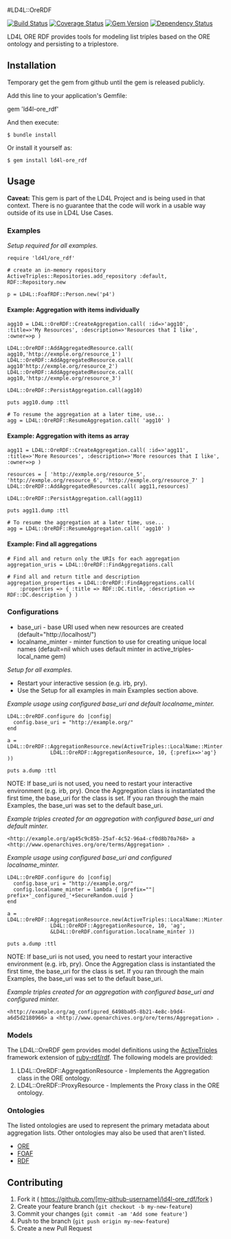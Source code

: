 #LD4L::OreRDF

[![Build Status](https://travis-ci.org/ld4l/ore_rdf.png?branch=rework_with_service_objects)](https://travis-ci.org/ld4l/ore_rdf) 
[![Coverage Status](https://coveralls.io/repos/ld4l/ore_rdf/badge.png?branch=rework_with_service_objects)](https://coveralls.io/r/ld4l/ore_rdf?branch=rework_with_service_objects)
[![Gem Version](https://badge.fury.io/rb/ld4l-ore_rdf.svg)](http://badge.fury.io/rb/ld4l-ore_rdf)
[![Dependency Status](https://www.versioneye.com/ruby/ld4l-ore_rdf/0.0.3/badge.svg)](https://www.versioneye.com/ruby/ld4l-ore_rdf/0.0.3)



LD4L ORE RDF provides tools for modeling list triples based on the ORE ontology and persisting to a triplestore.


## Installation

Temporary get the gem from github until the gem is released publicly.

Add this line to your application's Gemfile:

gem 'ld4l-ore_rdf'
    

And then execute:

    $ bundle install

Or install it yourself as:

    $ gem install ld4l-ore_rdf


## Usage

**Caveat:** This gem is part of the LD4L Project and is being used in that context.  There is no guarantee that the 
code will work in a usable way outside of its use in LD4L Use Cases.

### Examples

*Setup required for all examples.*
```
require 'ld4l/ore_rdf'

# create an in-memory repository
ActiveTriples::Repositories.add_repository :default, RDF::Repository.new

p = LD4L::FoafRDF::Person.new('p4')
```

#### Example: Aggregation with items individually
```
agg10 = LD4L::OreRDF::CreateAggregation.call( :id=>'agg10', :title=>'My Resources', :description=>'Resources that I like', :owner=>p )

LD4L::OreRDF::AddAggregatedResource.call( agg10,'http://exmple.org/resource_1')
LD4L::OreRDF::AddAggregatedResource.call( agg10'http://exmple.org/resource_2')
LD4L::OreRDF::AddAggregatedResource.call( agg10,'http://exmple.org/resource_3')

LD4L::OreRDF::PersistAggregation.call(agg10)

puts agg10.dump :ttl

# To resume the aggregation at a later time, use...
agg = LD4L::OreRDF::ResumeAggregation.call( 'agg10' )
```

#### Example: Aggregation with items as array
```
agg11 = LD4L::OreRDF::CreateAggregation.call( :id=>'agg11', :title=>'More Resources', :description=>'More resources that I like', :owner=>p )

resources = [ 'http://exmple.org/resource_5', 'http://exmple.org/resource_6', 'http://exmple.org/resource_7' ]
LD4L::OreRDF::AddAggregatedResources.call( agg11,resources)

LD4L::OreRDF::PersistAggregation.call(agg11)

puts agg11.dump :ttl

# To resume the aggregation at a later time, use...
agg = LD4L::OreRDF::ResumeAggregation.call( 'agg10' )
```

#### Example: Find all aggregations
```
# Find all and return only the URIs for each aggregation
aggregation_uris = LD4L::OreRDF::FindAggregations.call

# Find all and return title and description
aggregation_properties = LD4L::OreRDF::FindAggregations.call(
    :properties => { :title => RDF::DC.title, :description => RDF::DC.description } )

```


### Configurations

* base_uri - base URI used when new resources are created (default="http://localhost/")
* localname_minter - minter function to use for creating unique local names (default=nil which uses default minter in active_triples-local_name gem)

*Setup for all examples.*

* Restart your interactive session (e.g. irb, pry).
* Use the Setup for all examples in main Examples section above.

*Example usage using configured base_uri and default localname_minter.*
```
LD4L::OreRDF.configure do |config|
  config.base_uri = "http://example.org/"
end

a = LD4L::OreRDF::AggregationResource.new(ActiveTriples::LocalName::Minter.generate_local_name(
              LD4L::OreRDF::AggregationResource, 10, {:prefix=>'ag'} ))

puts a.dump :ttl
```
NOTE: If base_uri is not used, you need to restart your interactive environment (e.g. irb, pry).  Once the 
  Aggregation class is instantiated the first time, the base_uri for the class is set.  If you ran
  through the main Examples, the base_uri was set to the default base_uri.


*Example triples created for an aggregation with configured base_uri and default minter.*
```
<http://example.org/ag45c9c85b-25af-4c52-96a4-cf0d8b70a768> a <http://www.openarchives.org/ore/terms/Aggregation> .
```

*Example usage using configured base_uri and configured localname_minter.*
```
LD4L::OreRDF.configure do |config|
  config.base_uri = "http://example.org/"
  config.localname_minter = lambda { |prefix=""| prefix+'_configured_'+SecureRandom.uuid }
end

a = LD4L::OreRDF::AggregationResource.new(ActiveTriples::LocalName::Minter.generate_local_name(
              LD4L::OreRDF::AggregationResource, 10, 'ag',
              &LD4L::OreRDF.configuration.localname_minter ))

puts a.dump :ttl
```
NOTE: If base_uri is not used, you need to restart your interactive environment (e.g. irb, pry).  Once the 
  Aggregation class is instantiated the first time, the base_uri for the class is set.  If you ran
  through the main Examples, the base_uri was set to the default base_uri.


*Example triples created for an aggregation with configured base_uri and configured minter.*
```
<http://example.org/ag_configured_6498ba05-8b21-4e8c-b9d4-a6d5d2180966> a <http://www.openarchives.org/ore/terms/Aggregation> .
   ```


### Models

The LD4L::OreRDF gem provides model definitions using the 
[ActiveTriples](https://github.com/ActiveTriples/ActiveTriples) framework extension of 
[ruby-rdf/rdf](https://github.com/ruby-rdf/rdf).  The following models are provided:

1. LD4L::OreRDF::AggregationResource - Implements the Aggregation class in the ORE ontology.
1. LD4L::OreRDF::ProxyResource - Implements the Proxy class in the ORE ontology.

### Ontologies

The listed ontologies are used to represent the primary metadata about aggregation lists.
Other ontologies may also be used that aren't listed.
 
* [ORE](http://www.openarchives.org/ore/1.0/vocabulary)
* [FOAF](http://xmlns.com/foaf/spec/)
* [RDF](http://www.w3.org/TR/rdf-syntax-grammar/)


## Contributing

1. Fork it ( https://github.com/[my-github-username]/ld4l-ore_rdf/fork )
2. Create your feature branch (`git checkout -b my-new-feature`)
3. Commit your changes (`git commit -am 'Add some feature'`)
4. Push to the branch (`git push origin my-new-feature`)
5. Create a new Pull Request
